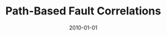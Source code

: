 ---
title: "Path-Based Fault Correlations"
date: 2010-01-01
venue: "Proceedings of the 18th ACM SIGSOFT International Symposium on Foundations of Software Engineering, 2010, Santa Fe, NM, USA, November 7-11, 2010"
paperurl: https://doi.org/10.1145/1882291.1882336
authors: "Wei Le and Mary Lou Soffa"
awards: ""
---